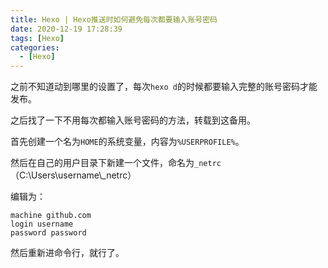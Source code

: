 ```yaml
---
title: Hexo | Hexo推送时如何避免每次都要输入账号密码
date: 2020-12-19 17:28:39
tags: [Hexo]
categories: 
  - [Hexo]
---
```


之前不知道动到哪里的设置了，每次`hexo d`的时候都要输入完整的账号密码才能发布。

<!-- more -->

之后找了一下不用每次都输入账号密码的方法，转载到这备用。

首先创建一个名为`HOME`的系统变量，内容为`%USERPROFILE%`。

然后在自己的用户目录下新建一个文件，命名为`_netrc`（C:\Users\username\\\_netrc）

编辑为：

```
machine github.com
login username
password password
```

然后重新进命令行，就行了。